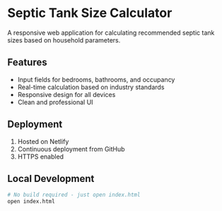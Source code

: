 # Septic Tank Size Calculator

A responsive web application for calculating recommended septic tank sizes based on household parameters.

## Features
- Input fields for bedrooms, bathrooms, and occupancy
- Real-time calculation based on industry standards
- Responsive design for all devices
- Clean and professional UI

## Deployment
1. Hosted on Netlify
2. Continuous deployment from GitHub
3. HTTPS enabled

## Local Development
```bash
# No build required - just open index.html
open index.html
```
